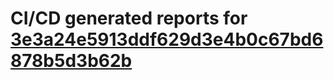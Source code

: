 # CI/CD generated reports for [3e3a24e5913ddf629d3e4b0c67bd6878b5d3b62b](https://github.com/hydephp/develop/commit/3e3a24e5913ddf629d3e4b0c67bd6878b5d3b62b)
